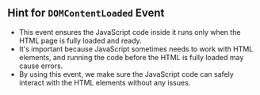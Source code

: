 ## Hint for `DOMContentLoaded` Event

- This event ensures the JavaScript code inside it runs only when the HTML page is fully loaded and ready.
- It's important because JavaScript sometimes needs to work with HTML elements, and running the code before the HTML is fully loaded may cause errors.
- By using this event, we make sure the JavaScript code can safely interact with the HTML elements without any issues.

